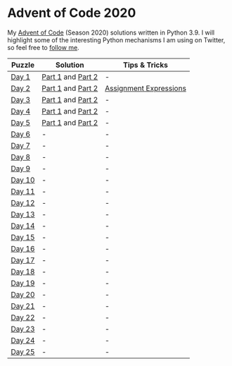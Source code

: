 # Advent of Code 2020
My [Advent of Code](https://adventofcode.com/2020) (Season 2020) solutions written in Python 3.9. I will highlight some of the interesting Python mechanisms I am using on Twitter, so feel free to [follow me](https://twitter.com/Dementophobia).

| Puzzle                                         | Solution                                                | Tips & Tricks                                                |
| ---------------------------------------------- | ------------------------------------------------------- | ------------------------------------------------------------ |
| [Day 1](https://adventofcode.com/2020/day/1)   | [Part 1](./2020_01_p1.py) and [Part 2](./2020_01_p2.py) | -                                                            |
| [Day 2](https://adventofcode.com/2020/day/2)   | [Part 1](./2020_02_p1.py) and [Part 2](./2020_02_p2.py) | [Assignment Expressions](https://twitter.com/Dementophobia/status/1334059861429149698) |
| [Day 3](https://adventofcode.com/2020/day/3)   | [Part 1](./2020_03_p1.py) and [Part 2](./2020_03_p2.py) | -                                                            |
| [Day 4](https://adventofcode.com/2020/day/4)   | [Part 1](./2020_04_p1.py) and [Part 2](./2020_04_p2.py) | -                                                            |
| [Day 5](https://adventofcode.com/2020/day/5)   | [Part 1](./2020_05_p1.py) and [Part 2](./2020_05_p2.py) | -                                                            |
| [Day 6](https://adventofcode.com/2020/day/6)   | -                                                       | -                                                            |
| [Day 7](https://adventofcode.com/2020/day/7)   | -                                                       | -                                                            |
| [Day 8](https://adventofcode.com/2020/day/8)   | -                                                       | -                                                            |
| [Day 9](https://adventofcode.com/2020/day/9)   | -                                                       | -                                                            |
| [Day 10](https://adventofcode.com/2020/day/10) | -                                                       | -                                                            |
| [Day 11](https://adventofcode.com/2020/day/11) | -                                                       | -                                                            |
| [Day 12](https://adventofcode.com/2020/day/12) | -                                                       | -                                                            |
| [Day 13](https://adventofcode.com/2020/day/13) | -                                                       | -                                                            |
| [Day 14](https://adventofcode.com/2020/day/14) | -                                                       | -                                                            |
| [Day 15](https://adventofcode.com/2020/day/15) | -                                                       | -                                                            |
| [Day 16](https://adventofcode.com/2020/day/16) | -                                                       | -                                                            |
| [Day 17](https://adventofcode.com/2020/day/17) | -                                                       | -                                                            |
| [Day 18](https://adventofcode.com/2020/day/18) | -                                                       | -                                                            |
| [Day 19](https://adventofcode.com/2020/day/19) | -                                                       | -                                                            |
| [Day 20](https://adventofcode.com/2020/day/20) | -                                                       | -                                                            |
| [Day 21](https://adventofcode.com/2020/day/21) | -                                                       | -                                                            |
| [Day 22](https://adventofcode.com/2020/day/22) | -                                                       | -                                                            |
| [Day 23](https://adventofcode.com/2020/day/23) | -                                                       | -                                                            |
| [Day 24](https://adventofcode.com/2020/day/24) | -                                                       | -                                                            |
| [Day 25](https://adventofcode.com/2020/day/25) | -                                                       | -                                                            |

